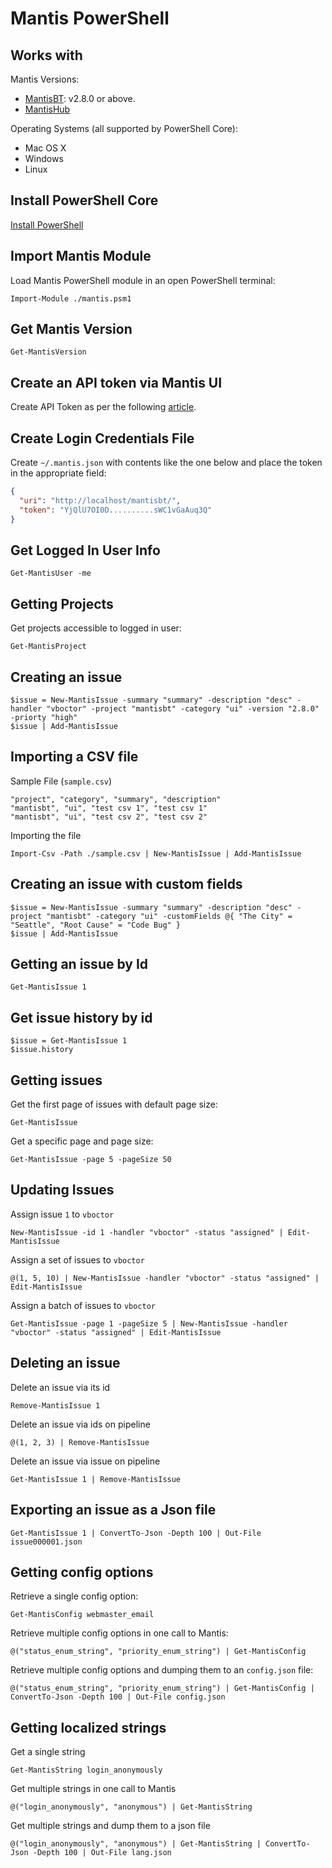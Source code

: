 # Mantis PowerShell

## Works with

Mantis Versions:
- [MantisBT](https://www.mantisbt.org): v2.8.0 or above.
- [MantisHub](https://www.mantishub.com)

Operating Systems (all supported by PowerShell Core):
- Mac OS X
- Windows
- Linux

## Install PowerShell Core

[Install PowerShell](https://github.com/PowerShell/PowerShell)

## Import Mantis Module

Load Mantis PowerShell module in an open PowerShell terminal:

    Import-Module ./mantis.psm1

## Get Mantis Version

    Get-MantisVersion

## Create an API token via Mantis UI

Create API Token as per the following [article](https://support.mantishub.com/hc/en-us/articles/206640376-Using-API-Tokens-to-access-MantisHub).

## Create Login Credentials File

Create `~/.mantis.json` with contents like the one below and place the token in the appropriate field:

```json
{
  "uri": "http://localhost/mantisbt/",
  "token": "YjQlU7OI0D..........sWC1vGaAuq3Q"
}
```

## Get Logged In User Info

    Get-MantisUser -me

## Getting Projects

Get projects accessible to logged in user:

    Get-MantisProject

## Creating an issue

    $issue = New-MantisIssue -summary "summary" -description "desc" -handler "vboctor" -project "mantisbt" -category "ui" -version "2.8.0" -priorty "high"
    $issue | Add-MantisIssue

## Importing a CSV file

Sample File (`sample.csv`)

    "project", "category", "summary", "description"
    "mantisbt", "ui", "test csv 1", "test csv 1"
    "mantisbt", "ui", "test csv 2", "test csv 2"

Importing the file

    Import-Csv -Path ./sample.csv | New-MantisIssue | Add-MantisIssue 

## Creating an issue with custom fields

    $issue = New-MantisIssue -summary "summary" -description "desc" -project "mantisbt" -category "ui" -customFields @{ "The City" = "Seattle", "Root Cause" = "Code Bug" }
    $issue | Add-MantisIssue

## Getting an issue by Id

    Get-MantisIssue 1

## Get issue history by id

    $issue = Get-MantisIssue 1
    $issue.history

## Getting issues

Get the first page of issues with default page size:

    Get-MantisIssue

Get a specific page and page size:

    Get-MantisIssue -page 5 -pageSize 50

## Updating Issues

Assign issue `1` to `vboctor`

    New-MantisIssue -id 1 -handler "vboctor" -status "assigned" | Edit-MantisIssue

Assign a set of issues to `vboctor`

    @(1, 5, 10) | New-MantisIssue -handler "vboctor" -status "assigned" | Edit-MantisIssue

Assign a batch of issues to `vboctor`

    Get-MantisIssue -page 1 -pageSize 5 | New-MantisIssue -handler "vboctor" -status "assigned" | Edit-MantisIssue

## Deleting an issue

Delete an issue via its id

    Remove-MantisIssue 1

Delete an issue via ids on pipeline

    @(1, 2, 3) | Remove-MantisIssue

Delete an issue via issue on pipeline

    Get-MantisIssue 1 | Remove-MantisIssue

## Exporting an issue as a Json file

    Get-MantisIssue 1 | ConvertTo-Json -Depth 100 | Out-File issue000001.json

## Getting config options

Retrieve a single config option:

    Get-MantisConfig webmaster_email

Retrieve multiple config options in one call to Mantis:

    @("status_enum_string", "priority_enum_string") | Get-MantisConfig

Retrieve multiple config options and dumping them to an `config.json` file:

    @("status_enum_string", "priority_enum_string") | Get-MantisConfig | ConvertTo-Json -Depth 100 | Out-File config.json

## Getting localized strings

Get a single string

    Get-MantisString login_anonymously

Get multiple strings in one call to Mantis

    @("login_anonymously", "anonymous") | Get-MantisString

Get multiple strings and dump them to a json file

    @("login_anonymously", "anonymous") | Get-MantisString | ConvertTo-Json -Depth 100 | Out-File lang.json